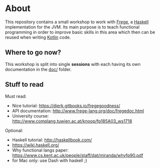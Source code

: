 # About

This repository contains a small workshop to work with [Frege](https://github.com/Frege/frege), a [Haskell](https://haskell-lang.org/) implementation for the JVM. Its main purpose is to teach functional programming in order to improve basic skills in this area which then can be reused when writing [Kotlin](https://kotlinlang.org/) code.

## Where to go now?

This workshop is split into single **sessions** with each having its own documentation in the [doc/](https://github.com/christophpickl/JohnFrege/tree/master/doc) folder.

## Stuff to read

Must read:

* Nice tutorial: https://dierk.gitbooks.io/fregegoodness/
* API documentation: http://www.frege-lang.org/doc/fregedoc.html
* University course: http://www.complang.tuwien.ac.at/knoop/fp185A03_ws1718

Optional:

* Haskell tutorial: http://haskellbook.com/
* https://wiki.haskell.org/
* Why functional langs paper: https://www.cs.kent.ac.uk/people/staff/dat/miranda/whyfp90.pdf
* for Mac only: use Dash with haskell ;)